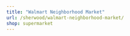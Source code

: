 ```yaml
---
title: "Walmart Neighborhood Market"
url: /sherwood/walmart-neighborhood-market/
shop: supermarket
---
```

